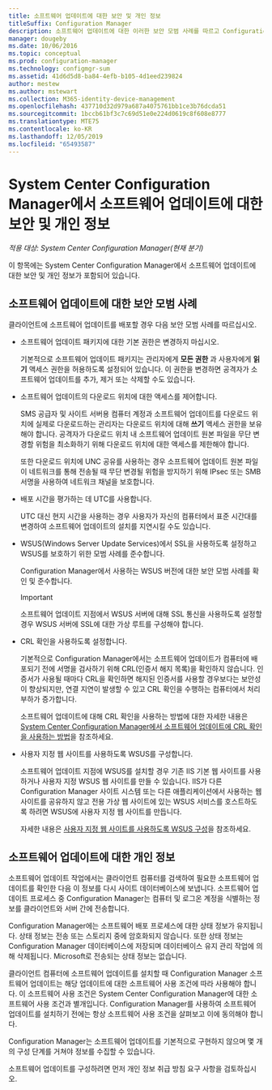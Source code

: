 ```yaml
---
title: 소프트웨어 업데이트에 대한 보안 및 개인 정보
titleSuffix: Configuration Manager
description: 소프트웨어 업데이트에 대한 이러한 보안 모범 사례를 따르고 Configuration Manager에서 개인 정보를 처리하는 방식을 알아봅니다.
manager: dougeby
ms.date: 10/06/2016
ms.topic: conceptual
ms.prod: configuration-manager
ms.technology: configmgr-sum
ms.assetid: 41d6d5d8-ba84-4efb-b105-4d1eed239824
author: mestew
ms.author: mstewart
ms.collection: M365-identity-device-management
ms.openlocfilehash: 437710d32d979a687a4075761bb1ce3b76dcda51
ms.sourcegitcommit: 1bccb61bf3c7c69d51e0e224d0619c8f608e8777
ms.translationtype: MTE75
ms.contentlocale: ko-KR
ms.lasthandoff: 12/05/2019
ms.locfileid: "65493587"
---
```

# <a name="security-and-privacy-for-software-updates-in-system-center-configuration-manager"></a>System Center Configuration Manager에서 소프트웨어 업데이트에 대한 보안 및 개인 정보

*적용 대상: System Center Configuration Manager(현재 분기)*

이 항목에는 System Center Configuration Manager에서 소프트웨어 업데이트에 대한 보안 및 개인 정보가 포함되어 있습니다.  

##  <a name="BKMK_Security_HardwareInventory"></a> 소프트웨어 업데이트에 대한 보안 모범 사례  
 클라이언트에 소프트웨어 업데이트를 배포할 경우 다음 보안 모범 사례를 따르십시오.  

-   소프트웨어 업데이트 패키지에 대한 기본 권한은 변경하지 마십시오.  

     기본적으로 소프트웨어 업데이트 패키지는 관리자에게 **모든 권한** 과 사용자에게 **읽기** 액세스 권한을 허용하도록 설정되어 있습니다. 이 권한을 변경하면 공격자가 소프트웨어 업데이트를 추가, 제거 또는 삭제할 수도 있습니다.  

-   소프트웨어 업데이트의 다운로드 위치에 대한 액세스를 제어합니다.  

     SMS 공급자 및 사이트 서버용 컴퓨터 계정과 소프트웨어 업데이트를 다운로드 위치에 실제로 다운로드하는 관리자는 다운로드 위치에 대해 **쓰기** 액세스 권한을 보유해야 합니다. 공격자가 다운로드 위치 내 소프트웨어 업데이트 원본 파일을 무단 변경할 위험을 최소화하기 위해 다운로드 위치에 대한 액세스를 제한해야 합니다.  

     또한 다운로드 위치에 UNC 공유를 사용하는 경우 소프트웨어 업데이트 원본 파일이 네트워크를 통해 전송될 때 무단 변경될 위험을 방지하기 위해 IPsec 또는 SMB 서명을 사용하여 네트워크 채널을 보호합니다.  

-   배포 시간을 평가하는 데 UTC를 사용합니다.  

     UTC 대신 현지 시간을 사용하는 경우 사용자가 자신의 컴퓨터에서 표준 시간대를 변경하여 소프트웨어 업데이트의 설치를 지연시킬 수도 있습니다.  

-   WSUS(Windows Server Update Services)에서 SSL을 사용하도록 설정하고 WSUS를 보호하기 위한 모범 사례를 준수합니다.  

     Configuration Manager에서 사용하는 WSUS 버전에 대한 보안 모범 사례를 확인 및 준수합니다.  

    > [!IMPORTANT]  
    >  소프트웨어 업데이트 지점에서 WSUS 서버에 대해 SSL 통신을 사용하도록 설정할 경우 WSUS 서버에 SSL에 대한 가상 루트를 구성해야 합니다.  

-   CRL 확인을 사용하도록 설정합니다.  

     기본적으로 Configuration Manager에서는 소프트웨어 업데이트가 컴퓨터에 배포되기 전에 서명을 검사하기 위해 CRL(인증서 해지 목록)을 확인하지 않습니다. 인증서가 사용될 때마다 CRL을 확인하면 해지된 인증서를 사용할 경우보다는 보안성이 향상되지만, 연결 지연이 발생할 수 있고 CRL 확인을 수행하는 컴퓨터에서 처리 부하가 증가합니다.  

     소프트웨어 업데이트에 대해 CRL 확인을 사용하는 방법에 대한 자세한 내용은 [System Center Configuration Manager에서 소프트웨어 업데이트에 CRL 확인을 사용하는 방법](../get-started/manage-settings-for-software-updates.md#crl-checking-for-software-updates)을 참조하세요.  

-   사용자 지정 웹 사이트를 사용하도록 WSUS를 구성합니다.  

     소프트웨어 업데이트 지점에 WSUS를 설치할 경우 기존 IIS 기본 웹 사이트를 사용하거나 사용자 지정 WSUS 웹 사이트를 만들 수 있습니다. IIS가 다른 Configuration Manager 사이트 시스템 또는 다른 애플리케이션에서 사용하는 웹 사이트를 공유하지 않고 전용 가상 웹 사이트에 있는 WSUS 서비스를 호스트하도록 하려면 WSUS에 사용자 지정 웹 사이트를 만듭니다.  

     자세한 내용은 [사용자 지정 웹 사이트를 사용하도록 WSUS 구성](plan-for-software-updates.md#BKMK_CustomWebSite)을 참조하세요.  

##  <a name="BKMK_Privacy_HardwareInventory"></a> 소프트웨어 업데이트에 대한 개인 정보  
 소프트웨어 업데이트 작업에서는 클라이언트 컴퓨터를 검색하여 필요한 소프트웨어 업데이트를 확인한 다음 이 정보를 다시 사이트 데이터베이스에 보냅니다. 소프트웨어 업데이트 프로세스 중 Configuration Manager는 컴퓨터 및 로그온 계정을 식별하는 정보를 클라이언트와 서버 간에 전송합니다.  

 Configuration Manager에는 소프트웨어 배포 프로세스에 대한 상태 정보가 유지됩니다. 상태 정보는 전송 또는 스토리지 중에 암호화되지 않습니다. 또한 상태 정보는 Configuration Manager 데이터베이스에 저장되며 데이터베이스 유지 관리 작업에 의해 삭제됩니다. Microsoft로 전송되는 상태 정보는 없습니다.  

 클라이언트 컴퓨터에 소프트웨어 업데이트를 설치할 때 Configuration Manager 소프트웨어 업데이트는 해당 업데이트에 대한 소프트웨어 사용 조건에 따라 사용해야 합니다. 이 소프트웨어 사용 조건은 System Center Configuration Manager에 대한 소프트웨어 사용 조건과 별개입니다. Configuration Manager를 사용하여 소프트웨어 업데이트를 설치하기 전에는 항상 소프트웨어 사용 조건을 살펴보고 이에 동의해야 합니다.  

 Configuration Manager는 소프트웨어 업데이트를 기본적으로 구현하지 않으며 몇 개의 구성 단계를 거쳐야 정보를 수집할 수 있습니다.  

 소프트웨어 업데이트를 구성하려면 먼저 개인 정보 취급 방침 요구 사항을 검토하십시오.  
